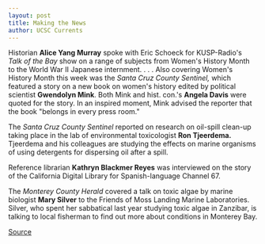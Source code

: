 ```yaml
---
layout: post
title: Making the News
author: UCSC Currents
---
```


Historian **Alice Yang Murray** spoke with Eric Schoeck for KUSP-Radio's _Talk of the Bay_ show on a range of subjects from Women's History Month to the World War II Japanese internment. . . . Also covering Women's History Month this week was the _Santa Cruz County Sentinel,_ which featured a story on a new book on women's history edited by political scientist **Gwendolyn Mink**. Both Mink and hist. con.'s **Angela Davis** were quoted for the story. In an inspired moment, Mink advised the reporter that the book "belongs in every press room."

The _Santa Cruz County Sentinel_ reported on research on oil-spill clean-up taking place in the lab of environmental toxicologist **Ron Tjeerdema.** Tjeerdema and his colleagues are studying the effects on marine organisms of using detergents for dispersing oil after a spill.

Reference librarian **Kathryn Blackmer Reyes** was interviewed on the story of the California Digital Library for Spanish-language Channel 67.

The _Monterey County Herald_ covered a talk on toxic algae by marine biologist **Mary Silver** to the Friends of Moss Landing Marine Laboratories. Silver, who spent her sabbatical last year studying toxic algae in Zanzibar, is talking to local fisherman to find out more about conditions in Monterey Bay.

[Source](http://www1.ucsc.edu/oncampus/currents/97-98/03-23/makenews.htm "Permalink to Making the News: 03-23-98")

